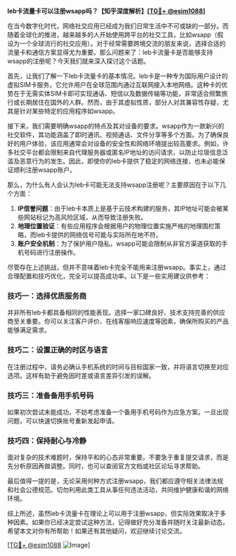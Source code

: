 **leb卡流量卡可以注册wsapp吗？【知乎深度解析】[[TG💪+ @esim1088](https://t.me/s/esim1088)]**

在当今数字化时代，网络社交应用已经成为我们日常生活中不可或缺的一部分。而随着全球化的推进，越来越多的人开始使用跨平台的社交工具，比如wsapp（假设为一个全球流行的社交应用）。对于经常需要跨境交流的朋友来说，选择合适的流量卡和通信方案显得尤为重要。那么问题来了：leb卡流量卡是否能够支持wsapp的注册呢？今天我们就来深入探讨这个话题。

首先，让我们了解一下leb卡流量卡的基本情况。leb卡是一种专为国际用户设计的虚拟SIM卡服务，它允许用户在全球范围内通过互联网接入本地网络。这种卡的优势在于无需实体SIM卡即可实现通话、短信以及数据传输等功能，非常适合频繁旅行或长期居住在国外的人群。然而，由于其虚拟性质，部分人对其兼容性存疑，尤其是针对某些特定的应用程序如wsapp。

接下来，我们需要明确wsapp的特点及其对设备的要求。wsapp作为一款新兴的社交软件，其功能涵盖了即时通讯、视频通话、文件分享等多个方面。为了确保良好的用户体验，该应用通常会对设备的安全性和网络环境提出较高要求。例如，许多社交平台都会限制来自代理服务器或匿名IP地址的访问请求，以防止垃圾信息泛滥及恶意行为的发生。因此，即使你的leb卡提供了稳定的网络连接，也未必能保证顺利注册wsapp账户。

那么，为什么有人会认为leb卡可能无法支持wsapp注册呢？主要原因在于以下几个方面：
1. **IP信誉问题**：由于leb卡本质上是基于云技术构建的服务，其IP地址可能会被某些网站标记为高风险区域，从而导致注册失败。
2. **地理位置验证**：有些应用程序会根据用户的物理位置实施严格的地理围栏策略，而leb卡提供的网络信号可能与实际所在地不符。
3. **账户安全机制**：为了保护用户隐私，wsapp可能会限制从非官方渠道获取的手机号码进行注册操作。

尽管存在上述挑战，但并不意味着leb卡完全不能用来注册wsapp。事实上，通过合理配置和技巧优化，完全可以提高成功率。以下是一些实用建议供参考：

### 技巧一：选择优质服务商
并非所有leb卡都具备相同的性能表现。选择一家口碑良好、技术支持完善的供应商至关重要。你可以关注客户评价、在线客服响应速度等因素，确保所购买的产品能够满足需求。

### 技巧二：设置正确的时区与语言
在注册过程中，请务必确认手机系统的时间与目标国家一致，并将语言切换至对应选项。这样有助于避免因时差或语言差异引发的误解。

### 技巧三：准备备用手机号码
如果初次尝试未能成功，不妨考虑准备一个备用手机号码作为应急方案。一旦出现问题，可以快速切换账号重新发起申请。

### 技巧四：保持耐心与冷静
面对复杂的技术难题时，保持平和的心态非常重要。不要急于重复提交请求，而是先分析原因再做调整。同时，也可以查阅官方文档或社区论坛寻求帮助。

最后值得一提的是，无论采用何种方式注册wsapp，我们都应遵守相关法律法规和社会公德规范。切勿利用此类工具从事任何违法活动，共同维护健康和谐的网络环境。

综上所述，虽然leb卡流量卡在理论上可以用于注册wsapp，但实际效果取决于多种因素。如果你已经决定尝试这种方法，记得做好充分准备并随时关注最新动态。希望本文对你有所帮助！如果还有其他疑问，欢迎继续讨论交流。

[[TG💪+ @esim1088](https://t.me/s/esim1088) ![Image](https://i.postimg.cc/4NQfJmqS/Snipaste-2025-05-13-00-14-12.png)]